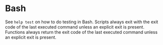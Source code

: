 # Bash
See ```help test``` on how to do testing in Bash.
Scripts always exit with the exit code of the last executed command unless an explicit exit is present.
Functions always return the exit code of the last executed command unless an explicit exit is present.
